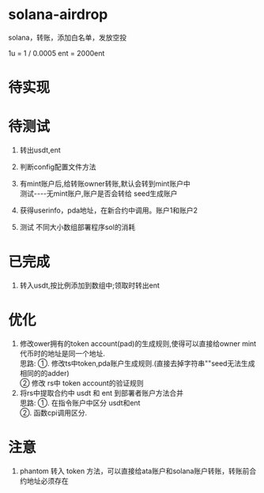 # solana-airdrop
solana，转账，添加白名单，发放空投  

1u = 1 / 0.0005 ent = 2000ent  

# 待实现


# 待测试
1. 转出usdt,ent  
2. 判断config配置文件方法  
3. 有mint账户后,给转账owner转账,默认会转到mint账户中  
    测试----无mint账户,账户是否会转给 seed生成账户  

4. 获得userinfo，pda地址，在新合约中调用。账户1和账户2  
5. 测试 不同大小数组部署程序sol的消耗

# 已完成
1. 转入usdt,按比例添加到数组中;领取时转出ent  


# 优化
1. 修改ower拥有的token account(pad)的生成规则,使得可以直接给owner mint代币时的地址是同一个地址.  
    思路: ①. 修改ts中token,pda账户生成规则.(直接去掉字符串""seed无法生成相同的的adder)  
         ②  修改 rs中 token account的验证规则  
2. 将rs中提取合约中 usdt 和 ent 到部署者账户方法合并  
    思路: ①. 在指令账户中区分 usdt和ent  
          ②. 函数cpi调用区分.  


# 注意
1. phantom 转入 token 方法，可以直接给ata账户和solana账户转账，转账前合约地址必须存在  


